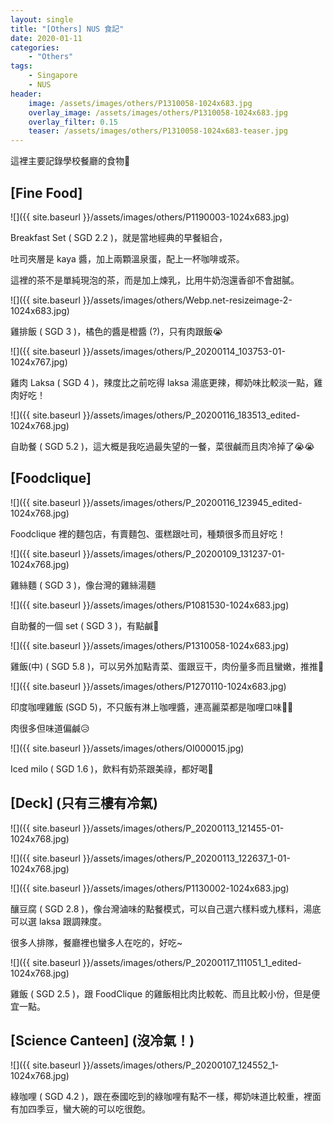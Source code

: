 ```yaml
---
layout: single
title: "[Others] NUS 食記"
date: 2020-01-11
categories:
    - "Others"
tags:
    - Singapore
    - NUS
header:
    image: /assets/images/others/P1310058-1024x683.jpg
    overlay_image: /assets/images/others/P1310058-1024x683.jpg
    overlay_filter: 0.15
    teaser: /assets/images/others/P1310058-1024x683-teaser.jpg
---
```


這裡主要記錄學校餐廳的食物🤤

## [Fine Food]

![]({{ site.baseurl }}/assets/images/others/P1190003-1024x683.jpg)

Breakfast Set ( SGD 2.2 )，就是當地經典的早餐組合，

吐司夾層是 kaya 醬，加上兩顆溫泉蛋，配上一杯咖啡或茶。

這裡的茶不是單純現泡的茶，而是加上煉乳，比用牛奶泡還香卻不會甜膩。

![]({{ site.baseurl }}/assets/images/others/Webp.net-resizeimage-2-1024x683.jpg)

雞排飯 ( SGD 3 )，橘色的醬是橙醬 (?)，只有肉跟飯😭

![]({{ site.baseurl }}/assets/images/others/P_20200114_103753-01-1024x767.jpg)

雞肉 Laksa ( SGD 4 )，辣度比之前吃得 laksa 湯底更辣，椰奶味比較淡一點，雞肉好吃！

![]({{ site.baseurl }}/assets/images/others/P_20200116_183513_edited-1024x768.jpg)

自助餐 ( SGD 5.2 )，這大概是我吃過最失望的一餐，菜很鹹而且肉冷掉了😭😭

## [Foodclique]

![]({{ site.baseurl }}/assets/images/others/P_20200116_123945_edited-1024x768.jpg)

Foodclique 裡的麵包店，有賣麵包、蛋糕跟吐司，種類很多而且好吃！

![]({{ site.baseurl }}/assets/images/others/P_20200109_131237-01-1024x768.jpg)

雞絲麵 ( SGD 3 )，像台灣的雞絲湯麵

![]({{ site.baseurl }}/assets/images/others/P1081530-1024x683.jpg)

自助餐的一個 set ( SGD 3 )，有點鹹🤨

![]({{ site.baseurl }}/assets/images/others/P1310058-1024x683.jpg)

雞飯(中) ( SGD 5.8 )，可以另外加點青菜、蛋跟豆干，肉份量多而且蠻嫩，推推🤤

![]({{ site.baseurl }}/assets/images/others/P1270110-1024x683.jpg)

印度咖哩雞飯 (SGD 5)，不只飯有淋上咖哩醬，連高麗菜都是咖哩口味🤣🤣

肉很多但味道偏鹹😥

![]({{ site.baseurl }}/assets/images/others/OI000015.jpg)

Iced milo ( SGD 1.6 )，飲料有奶茶跟美祿，都好喝🥰

## [Deck] (只有三樓有冷氣)

![]({{ site.baseurl }}/assets/images/others/P_20200113_121455-01-1024x768.jpg)

![]({{ site.baseurl }}/assets/images/others/P_20200113_122637_1-01-1024x768.jpg)

![]({{ site.baseurl }}/assets/images/others/P1130002-1024x683.jpg)

釀豆腐 ( SGD 2.8 )，像台灣滷味的點餐模式，可以自己選六樣料或九樣料，湯底可以選 laksa 跟調辣度。

很多人排隊，餐廳裡也蠻多人在吃的，好吃~

![]({{ site.baseurl }}/assets/images/others/P_20200117_111051_1_edited-1024x768.jpg)

雞飯 ( SGD 2.5 )，跟 FoodClique 的雞飯相比肉比較乾、而且比較小份，但是便宜一點。

## [Science Canteen] (沒冷氣！)

![]({{ site.baseurl }}/assets/images/others/P_20200107_124552_1-1024x768.jpg)

綠咖哩 ( SGD 4.2 )，跟在泰國吃到的綠咖哩有點不一樣，椰奶味道比較重，裡面有加四季豆，蠻大碗的可以吃很飽。